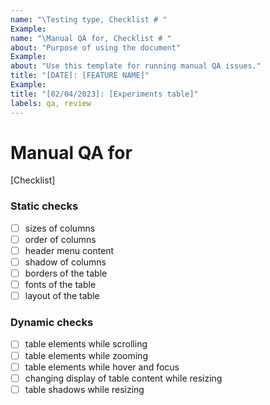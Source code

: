 ```yaml
---
name: "\Testing type, Checklist # "
Example:
name: "\Manual QA for, Checklist # "
about: "Purpose of using the document"
Example:
about: "Use this template for running manual QA issues."
title: "[DATE]: [FEATURE NAME]"
Example:
title: "[02/04/2023]: [Experiments table]"
labels: qa, review
---
```


# Manual QA for  # 

[Checklist]
### Static checks

-  [ ]   sizes of columns 
-  [ ]   order of columns 
-  [ ]   header menu content 
-  [ ]   shadow of columns
-  [ ]   borders of the table 
-  [ ]   fonts of the table   
-  [ ]   layout of the table

### Dynamic checks
-  [ ]   table elements while scrolling
-  [ ]   table elements while zooming
-  [ ]   table elements while hover and focus
-  [ ]   changing display of table content while resizing
-  [ ]   table shadows while resizing
